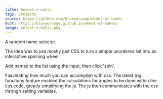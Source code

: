 ```yaml
---
title: Select-o-matic
tags: projects
source: https://github.com/blueyorange/wheel-of-names
host: https://blueyorange.github.io/wheel-of-names/
image: select-o-matic.png
---
```


A random name selector.

The idea was to use mostly just CSS to turn a simple unordered list into an interactive spinning wheel.

Add names to the list using the input, then click 'spin'.

Fascinating how much you can accomplish with css. The latest trig functions feature enabled the calculations for angles to be done within the css code, greatly simplifying the js. The js then communicates with the css through setting variables.
